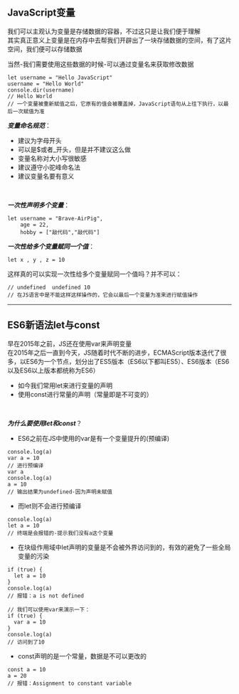 ## JavaScript变量
我们可以主观认为变量是存储数据的容器，不过这只是让我们便于理解<br/>
其实真正意义上变量是在内存中去帮我们开辟出了一块存储数据的空间，有了这片空间，我们便可以存储数据

当然-我们需要使用这些数据的时候-可以通过变量名来获取修改数据
```JS
let username = "Hello JavaScript"
username = "Hello World"
console.dir(username)
// Hello World
// 一个变量被重新赋值之后，它原有的值会被覆盖掉，JavaScript语句从上往下执行，以最后一次赋值为准
```
***变量命名规范***：
- 建议为字母开头
- 可以是$或者_开头，但是并不建议这么做
- 变量名称对大小写很敏感
- 建议遵守小驼峰命名法
- 建议变量名要有意义
<br/>

***一次性声明多个变量***：
```JS
let username = "Brave-AirPig",
    age = 22,
    hobby = ["敲代码","敲代码"]
```
***一次性给多个变量赋同一个值***：
```JS
let x , y , z = 10
```
这样真的可以实现一次性给多个变量赋同一个值吗？并不可以：
```JS
// undefined  undefined 10
// 在JS语言中是不能这样这样操作的，它会以最后一个变量为准来进行赋值操作
```
___
## ES6新语法let与const
早在2015年之前，JS还在使用var来声明变量
<br/>
在2015年之后一直到今天，JS随着时代不断的进步，ECMAScript版本迭代了很多，以ES6为一个节点，划分出了ES5版本（ES6以下都叫ES5）、ES6版本（ES6以及ES6以上版本都统称为ES6）

- 如今我们常用let来进行变量的声明
- 使用const进行常量的声明（常量即是不可变的）
<br/>

***为什么要使用let和const***？
- ES6之前在JS中使用的var是有一个变量提升的(预编译)
```JS
console.log(a)
var a = 10
// 进行预编译
var a
console.log(a)
a = 10
// 输出结果为undefined-因为声明未赋值
```
- 而let则不会进行预编译
```JS
console.log(a)
let a = 10
// 终端是会报错的-提示我们没有a这个变量
```
- 在块级作用域中let声明的变量是不会被外界访问到的，有效的避免了一些全局变量的污染
```JS
if (true) {
  let a = 10
}
console.log(a)
// 报错：a is not defined

// 我们可以使用var来演示一下：
if (true) {
  var a = 10
}
console.log(a)
// 访问到了10
```
- const声明的是一个常量，数据是不可以更改的
```JS
const a = 10
a = 20
// 报错：Assignment to constant variable
```
